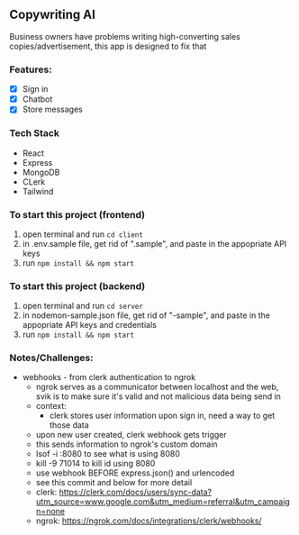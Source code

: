 ## Copywriting AI

Business owners have problems writing high-converting sales copies/advertisement, this app is designed to fix that

### Features:
- [x] Sign in
- [x] Chatbot
- [x] Store messages

### Tech Stack
- React
- Express
- MongoDB
- CLerk
- Tailwind

### To start this project (frontend)

1. open terminal and run `cd client`
2. in .env.sample file, get rid of ".sample", and paste in the appopriate API keys
3. run `npm install && npm start`

### To start this project (backend)
1. open terminal and run `cd server`
2. in nodemon-sample.json file, get rid of "-sample", and paste in the appopriate API keys and credentials
3. run `npm install && npm start`

### Notes/Challenges:
- webhooks - from clerk authentication to ngrok
    - ngrok serves as a communicator between localhost and the web, svik is to make sure it's valid and not malicious data being send in
    - context:
        - clerk stores user information upon sign in, need a way to get those data
    - upon new user created, clerk webhook gets trigger
    - this sends information to ngrok's custom domain
    - lsof -i :8080 to see what is using 8080
    - kill -9 71014 to kill id using 8080
    - use webhook BEFORE express.json() and urlencoded
    - see this commit and below for more detail
    - clerk: https://clerk.com/docs/users/sync-data?utm_source=www.google.com&utm_medium=referral&utm_campaign=none
    - ngrok: https://ngrok.com/docs/integrations/clerk/webhooks/
